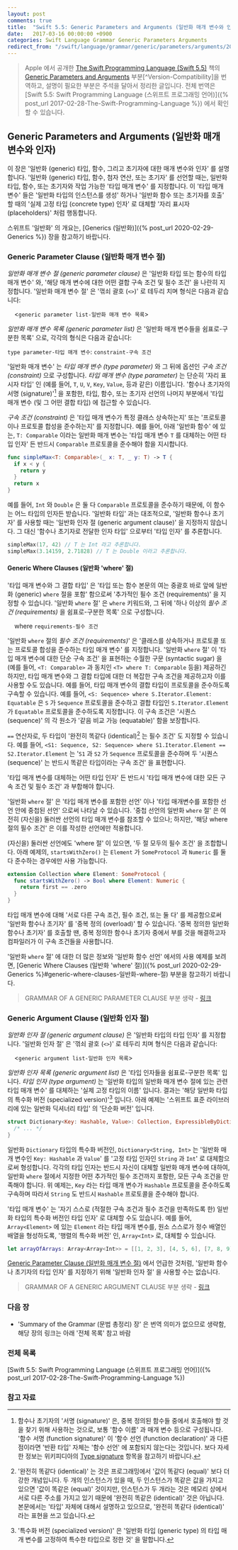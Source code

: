 ```yaml
---
layout: post
comments: true
title:  "Swift 5.5: Generic Parameters and Arguments (일반화 매개 변수와 인자)"
date:   2017-03-16 00:00:00 +0900
categories: Swift Language Grammar Generic Parameters Arguments
redirect_from: "/swift/language/grammar/generic/parameters/arguments/2017/03/15/Generic-Parameters-and-Arguments.html"
---
```


> Apple 에서 공개한 [The Swift Programming Language (Swift 5.5)](https://docs.swift.org/swift-book/) 책의 [Generic Parameters and Arguments](https://docs.swift.org/swift-book/ReferenceManual/GenericParametersAndArguments.html) 부분[^Version-Compatibility]을 번역하고, 설명이 필요한 부분은 주석을 달아서 정리한 글입니다. 전체 번역은 [Swift 5.5: Swift Programming Language (스위프트 프로그래밍 언어)]({% post_url 2017-02-28-The-Swift-Programming-Language %}) 에서 확인할 수 있습니다.

## Generic Parameters and Arguments (일반화 매개 변수와 인자)

이 장은 '일반화 (generic) 타입, 함수, 그리고 초기자에 대한 매개 변수와 인자' 를 설명합니다. '일반화 (generic) 타입, 함수, 첨자 연산, 또는 초기자' 를 선언할 때는, 일반화 타입, 함수, 또는 초기자와 작업 가능한 '타입 매개 변수' 를 지정합니다. 이 '타입 매개 변수' 들은 '일반화 타입의 인스턴스를 생성' 하거나 '일반화 함수 또는 초기자를 호출' 할 때의 '실제 고정 타입 (concrete type) 인자' 로 대체할 '자리 표시자 (placeholders)' 처럼 행동합니다.

스위프트 '일반화' 의 개요는, [Generics (일반화)]({% post_url 2020-02-29-Generics %}) 장을 참고하기 바랍니다.

### Generic Parameter Clause (일반화 매개 변수 절)

_일반화 매개 변수 절 (generic parameter clause)_ 은 '일반화 타입 또는 함수의 타입 매개 변수' 와, '해당 매개 변수에 대한 어떤 결합 구속 조건 및 필수 조건' 을 나란히 지정합니다. '일반화 매개 변수 절' 은 '꺾쇠 괄호 (`<>`)' 로 테두리 치며 형식은 다음과 같습니다:

&nbsp;&nbsp;&nbsp;&nbsp;<`generic parameter list-일반화 매개 변수 목록`>

_일반화 매개 변수 목록 (generic parameter list)_ 은 '일반화 매개 변수들을 쉼표로-구분한 목록' 으로, 각각의 형식은 다음과 같습니다:

`type parameter-타입 매개 변수`: `constraint-구속 조건`

'일반화 매개 변수' 는 _타입 매개 변수 (type parameter)_ 와 그 뒤에 옵션인 _구속 조건 (constraint)_ 으로 구성합니다. _타입 매개 변수 (type parameter)_ 는 단순히 '자리 표시자 타입' 인 (예를 들어, `T`, `U`, `V`, `Key`, `Value`, 등과 같은) 이름입니다. '함수나 초기자의 서명 (signature)'[^signature] 을 포함한, 타입, 함수, 또는 초기자 선언의 나머지 부분에서 '타입 매개 변수 (및 그 어떤 결합 타입) 에 접근할 수 있습니다.

_구속 조건 (constraint)_ 은 '타입 매개 변수가 특정 클래스 상속하는지' 또는 '프로토콜이나 프로토콜 합성을 준수하는지' 를 지정합니다. 예를 들어, 아래 '일반화 함수' 에 있는, `T: Comparable` 이라는 일반화 매개 변수는 '타입 매개 변수 `T` 를 대체하는 어떤 타입 인자' 든 반드시 `Comparable` 프로토콜을 준수해야 함을 지시합니다.

```swift
func simpleMax<T: Comparable>(_ x: T, _ y: T) -> T {
  if x < y {
    return y
  }
  return x
}
```

예를 들어, `Int` 와 `Double` 은 둘 다 `Comparable` 프로토콜을 준수하기 때문에, 이 함수는 어느 타입의 인자든 받습니다. '일반화 타입' 과는 대조적으로, '일반화 함수나 초기자' 를 사용할 때는 '일반화 인자 절 (generic argument clause)' 을 지정하지 않습니다. 그 대신 '함수나 초기자로 전달한 인자 타입' 으로부터 '타입 인자' 를 추론합니다.

```swift
simpleMax(17, 42) // T 는 Int 라고 추론합니다.
simpleMax(3.14159, 2.71828) // T 는 Double 이라고 추론합니다.
```

#### Generic Where Clauses (일반화 'where' 절)

'타입 매개 변수와 그 결합 타입' 은 '타입 또는 함수 본문의 여는 중괄호 바로 앞에 일반화 (generic) `where` 절을 포함' 함으로써 '추가적인 필수 조건 (requirements)' 을 지정할 수 있습니다. '일반화 `where` 절' 은 `where` 키워드와, 그 뒤에 '하나 이상의 _필수 조건 (requirements)_ 을 쉼표로-구분한 목록' 으로 구성합니다.

&nbsp;&nbsp;&nbsp;&nbsp;where `requirements-필수 조건`

'일반화 `where` 절의 _필수 조건 (requirements)_' 은 '클래스를 상속하거나 프로토콜 또는 프로토콜 합성을 준수하는 타입 매개 변수' 를 지정합니다. '일반화 `where` 절' 이 '타입 매개 변수에 대한 단순 구속 조건' 을 표현하는 수월한 구문 (syntactic sugar) 을 (예를 들어, `<T: Comparable>` 과 동치인 `<T> where T: Comparable` 등을) 제공하긴 하지만, 타입 매개 변수와 그 결합 타입에 대한 더 복잡한 구속 조건을 제공하고자 이를 사용할 수도 있습니다. 예를 들어, 타입 매개 변수의 결합 타입이 프로토콜을 준수하도록 구속할 수 있습니다. 예를 들어, `<S: Sequence> where S.Iterator.Element: Equatable` 은 `S` 가 `Sequence` 프로토콜을 준수하고 결합 타입인 `S.Iterator.Element` 가 `Equatable` 프로토콜을 준수하도록 지정합니다. 이 구속 조건은 '시퀀스 (sequence)' 의 각 원소가 '같음 비교 가능 (equatable)' 함을 보장합니다.

`==` 연산자로, 두 타입이 '완전히 똑같다 (identical)[^identical] 는 필수 조건' 도 지정할 수 있습니다. 예를 들어, `<S1: Sequence, S2: Sequence> where S1.Iterator.Element == S2.Iterator.Element` 는 '`S1` 과 `S2` 가 `Sequence` 프로토콜을 준수하며 두 '시퀀스 (sequence)' 는 반드시 똑같은 타입이라는 구속 조건' 을 표현합니다.

'타입 매개 변수를 대체하는 어떤 타입 인자' 든 반드시 '타입 매개 변수에 대한 모든 구속 조건 및 필수 조건' 과 부합해야 합니다.

'일반화 `where` 절' 은 '타입 매개 변수를 포함한 선언' 이나 '타입 매개변수를 포함한 선언 안에 중첩된 선언' 으로써 나타날 수 있습니다. '중첩 선언의 일반화 `where` 절' 은 여전히 (자신을) 둘러싼 선언의 타입 매개 변수를 참조할 수 있으나; 하지만, '해당 where 절의 필수 조건' 은 이를 작성한 선언에만 적용합니다.

(자신을) 둘러싼 선언에도 'where 절' 이 있으면, '두 절 모두의 필수 조건' 을 조합합니다. 아래 예제의, `startsWithZero()` 는 `Element` 가 `SomeProtocol` 과 `Numeric` 를 둘 다 준수하는 경우에만 사용 가능합니다.

```swift
extension Collection where Element: SomeProtocol {
  func startsWithZero() -> Bool where Element: Numeric {
    return first == .zero
  }
}
```

타입 매개 변수에 대해 '서로 다른 구속 조건, 필수 조건, 또는 둘 다' 를 제공함으로써 '일반화 함수나 초기자' 를 '중복 정의 (overload)' 할 수 있습니다. '중복 정의한 일반화 함수나 초기자' 를 호출할 땐, 중복 정의한 함수나 초기자 중에서 부를 것을 해결하고자 컴파일러가 이 구속 조건들을 사용합니다.

'일반화 `where` 절' 에 대한 더 많은 정보와 '일반화 함수 선언' 에서의 사용 예제를 보려면, [Generic Where Clauses (일반화 'where' 절)]({% post_url 2020-02-29-Generics %}#generic-where-clauses-일반화-where-절) 부분을 참고하기 바랍니다.

> GRAMMAR OF A GENERIC PARAMETER CLAUSE 부분 생략 - [링크](https://docs.swift.org/swift-book/ReferenceManual/GenericParametersAndArguments.html#ID407)

### Generic Argument Clause (일반화 인자 절)

_일반화 인자 절 (generic argument clause)_ 은 '일반화 타입의 타입 인자' 를 지정합니다. '일반화 인자 절' 은 '꺾쇠 괄호 (`<>`)' 로 테두리 치며 형식은 다음과 같습니다:

&nbsp;&nbsp;&nbsp;&nbsp;<`generic argument list-일반화 인자 목록`>

_일반화 인자 목록 (generic argument list)_ 은 '타입 인자들을 쉼표로-구분한 목록' 입니다. _타입 인자 (type argument)_ 는 '일반화 타입의 일반화 매개 변수 절에 있는 관련 타입 매개 변수' 를 대체하는 '실제 고정 타입의 이름' 입니다. 결과는 '해당 일반화 타입의 특수화 버전 (specialized version)'[^specialized-version] 입니다. 아래 예제는 '스위프트 표준 라이브러리에 있는 일반화 딕셔너리 타입' 의 '단순화 버전' 입니다.

```swift
struct Dictionary<Key: Hashable, Value>: Collection, ExpressibleByDictionaryLiteral {
  /* ... */
}
```

일반화 `Dictionary` 타입의 특수화 버전인, `Dictionary<String, Int>` 는 '일반화 매개 변수인 `Key: Hashable` 과 `Value`' 를 '고정 타입 인자인 `String` 과 `Int`' 로 대체함으로써 형성합니다. 각각의 타입 인자는 반드시 자신이 대체할 일반화 매개 변수에 대하여, 일반화 `where` 절에서 지정한 어떤 추가적인 필수 조건까지 포함한, 모든 구속 조건을 만족해야 합니다. 위 예제는, `Key` 라는 타입 매개 변수가 `Hashable` 프로토콜을 준수하도록 구속하며 따라서 `String` 도 반드시 `Hashable` 프로토콜을 준수해야 합니다.

'타입 매개 변수' 는 '자기 스스로 (적절한 구속 조건과 필수 조건을 만족하도록 한) 일반화 타입의 특수화 버전인 타입 인자' 로 대체할 수도 있습니다.  예를 들어, `Array<Element>` 에 있는 `Element` 라는 타입 매개 변수를, 원소 스스로가 정수 배열인 배열을 형성하도록, '행렬의 특수화 버전' 인, `Array<Int>` 로, 대체할 수 있습니다.

```swift
let arrayOfArrays: Array<Array<Int>> = [[1, 2, 3], [4, 5, 6], [7, 8, 9]]
```

[Generic Parameter Clause (일반화 매개 변수 절)](#generic-parameter-clause-일반화-매개-변수-절) 에서 언급한 것처럼, '일반화 함수나 초기자의 타입 인자' 를 지정하기 위해 '일반화 인자 절' 을 사용할 수는 없습니다.

> GRAMMAR OF A GENERIC ARGUMENT CLAUSE 부분 생략 - [링크](https://docs.swift.org/swift-book/ReferenceManual/GenericParametersAndArguments.html#ID409)

### 다음 장 

* 'Summary of the Grammar (문법 총정리) 장' 은 번역 의미가 없으므로 생략함, 해당 장의 링크는 아래 '전체 목록' 참고 바람

### 전체 목록 

[Swift 5.5: Swift Programming Language (스위프트 프로그래밍 언어)]({% post_url 2017-02-28-The-Swift-Programming-Language %})

### 참고 자료

[^GPandA]: 원문은 [Generic Parameters and Arguments](https://docs.swift.org/swift-book/ReferenceManual/GenericParametersAndArguments.html) 에서 확인할 수 있습니다.

[^signature]: 함수나 초기자의 '서명 (signature)' 은, 중복 정의된 함수들 중에서 호출해야 할 것을 찾기 위해 사용하는 것으로, 보통 '함수 이름' 과 매개 변수 등으로 구성됩니다. '함수 서명 (function signature)' 이 '함수 선언 (function declaration)' 과 다른 점이라면 '반환 타입' 자체는 '함수 선언' 에 포함되지 않는다는 것입니다. 보다 자세한 정보는 위키피디아의 [Type signature](https://en.wikipedia.org/wiki/Type_signature) 항목을 참고하기 바랍니다.

[^specialized-version]: '특수화 버전 (specialized version)' 은 '일반화 타입 (generic type) 의 타입 매개 변수를 고정하여 특수한 타입으로 정한 것' 을 말합니다.

[^identical]: '완전히 똑같다 (identical)' 는 것은 프로그래밍에서 '값이 똑같다 (equal)' 보다 더 강한 개념입니다. 두 개의 인스턴스가 있을 때, 두 인스턴스가 똑같은 값을 가지고 있으면 '값이 똑같은 (equal)' 것이지만, 인스턴스가 두 개라는 것은 메모리 상에서 서로 다른 주소를 가지고 있기 때문에 '완전히 똑같은 (identical)' 것은 아닙니다. 본문에서는 '타입' 자체에 대해서 설명하고 있으므로, '완전히 똑같다 (identical)' 라는 표현을 쓰고 있습니다.